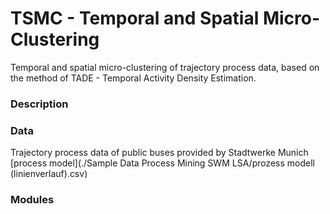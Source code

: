 # TSMC - Temporal and Spatial Micro-Clustering
Temporal and spatial micro-clustering of trajectory process data, based on the method of TADE - Temporal Activity Density Estimation.

### Description

### Data
Trajectory process data of public buses provided by Stadtwerke Munich
[process model](./Sample Data Process Mining SWM LSA/prozess modell (linienverlauf).csv)

### Modules
